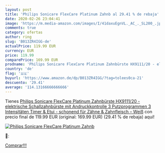 ```yaml
---
layout: post
title: 'Philips Sonicare FlexCare Platinum Zahnb al 29.41 % de rebaja'
date: 2020-02-26 23:04:41
image: 'https://m.media-amazon.com/images/I/41daxuEgnVL._AC_._SL200_.jpg'
comments: true
category: ofertas
author: ring
slug: 'B013ZR4IGG-de'
actualPrice: 119.99 EUR
currency: EUR
price: 119.99
comparePrice: 169.99 EUR
prodname: 'Philips Sonicare FlexCare Platinum Zahnbürste HX9111/20 - elektrische Schallzahnbürste mit Andruckkontrolle  3 Putzprogrammen  3 Intensitäten  Timer & Etui - schonend für Zähne & Zahnfleisch – Weiß'
country: 'de'
flag: '🇩🇪'
buyurl: 'https://www.amazon.de/dp/B013ZR4IGG/?tag=tolees0ca-21'
descuento: '29.41'
average: '114.13166666666666'
---
```


Tienes [Philips Sonicare FlexCare Platinum Zahnbürste HX9111/20 - elektrische Schallzahnbürste mit Andruckkontrolle  3 Putzprogrammen  3 Intensitäten  Timer & Etui - schonend für Zähne & Zahnfleisch – Weiß](https://www.amazon.de/dp/B013ZR4IGG/?tag=tolees0ca-21) con precio final de  119.99 EUR (original: 169.99 EUR) (29.41 %  de rebaja) aqui!

[![Philips Sonicare FlexCare Platinum Zahnb](https://m.media-amazon.com/images/I/41daxuEgnVL._AC_._SL200_.jpg)](https://www.amazon.de/dp/B013ZR4IGG/?tag=tolees0ca-21)

🔎:


[Comprar!!!](https://www.amazon.de/dp/B013ZR4IGG/?tag=tolees0ca-21)

